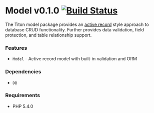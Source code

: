 # Model v0.1.0 [![Build Status](https://travis-ci.org/titon/model.png)](https://travis-ci.org/titon/model) #

The Titon model package provides an [active record](http://en.wikipedia.org/wiki/Active_record_pattern) style approach to database CRUD functionality.
Further provides data validation, field protection, and table relationship support.

### Features ###

* `Model` - Active record model with built-in validation and ORM

### Dependencies ###

* `DB`

### Requirements ###

* PHP 5.4.0